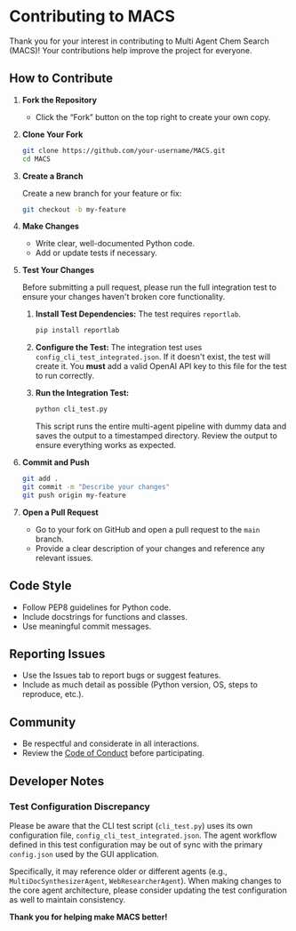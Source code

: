 # Contributing to MACS

Thank you for your interest in contributing to Multi Agent Chem Search (MACS)! Your contributions help improve the project for everyone.

## How to Contribute

1. **Fork the Repository**
   - Click the “Fork” button on the top right to create your own copy.

2. **Clone Your Fork**
   ```bash
   git clone https://github.com/your-username/MACS.git
   cd MACS
   ```

3. **Create a Branch**

   Create a new branch for your feature or fix:
   ```bash
   git checkout -b my-feature
   ```

4. **Make Changes**

   - Write clear, well-documented Python code.
   - Add or update tests if necessary.

5. **Test Your Changes**

   Before submitting a pull request, please run the full integration test to ensure your changes haven't broken core functionality.

   1.  **Install Test Dependencies:** The test requires `reportlab`.
       ```bash
       pip install reportlab
       ```
   2.  **Configure the Test:** The integration test uses `config_cli_test_integrated.json`. If it doesn't exist, the test will create it. You **must** add a valid OpenAI API key to this file for the test to run correctly.

   3.  **Run the Integration Test:**
       ```bash
       python cli_test.py
       ```
       This script runs the entire multi-agent pipeline with dummy data and saves the output to a timestamped directory. Review the output to ensure everything works as expected.

6. **Commit and Push**
   ```bash
   git add .
   git commit -m "Describe your changes"
   git push origin my-feature
   ```

7. **Open a Pull Request**

   - Go to your fork on GitHub and open a pull request to the `main` branch.
   - Provide a clear description of your changes and reference any relevant issues.

## Code Style

- Follow PEP8 guidelines for Python code.
- Include docstrings for functions and classes.
- Use meaningful commit messages.

## Reporting Issues

- Use the Issues tab to report bugs or suggest features.
- Include as much detail as possible (Python version, OS, steps to reproduce, etc.).

## Community

- Be respectful and considerate in all interactions.
- Review the [Code of Conduct](CODE_OF_CONDUCT.md) before participating.

## Developer Notes

### Test Configuration Discrepancy
Please be aware that the CLI test script (`cli_test.py`) uses its own configuration file, `config_cli_test_integrated.json`. The agent workflow defined in this test configuration may be out of sync with the primary `config.json` used by the GUI application.

Specifically, it may reference older or different agents (e.g., `MultiDocSynthesizerAgent`, `WebResearcherAgent`). When making changes to the core agent architecture, please consider updating the test configuration as well to maintain consistency.

**Thank you for helping make MACS better!**
